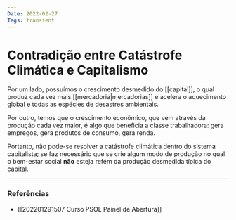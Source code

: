 ```yaml
---
Date: 2022-02-27
Tags: transient
---
```

# Contradição entre Catástrofe Climática e Capitalismo
Por um lado, possuímos o crescimento desmedido do [[capital]], o qual produz cada vez mais [[mercadoria|mercadorias]] e acelera o aquecimento global e todas as espécies de desastres ambientais.

Por outro, temos que o crescimento econômico, que vem através da produção cada vez maior, é algo que beneficia a classe trabalhadora: gera empregos, gera produtos de consumo, gera renda. 

Portanto, não pode-se resolver a catástrofe climática dentro do sistema capitalista; se faz necessário que se crie algum modo de produção no qual o bem-estar social **não** esteja refém da produção desmedida típica do capital. 

---
### Referências
- [[202201291507 Curso PSOL Painel de Abertura]]
